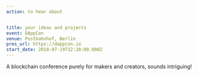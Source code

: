 ```yaml
---
action: to hear about


title: your ideas and projects
event: DAppCon
venue: Postbahnhof, Berlin
pres_url: https://dappcon.io
start_date: 2018-07-19T12:20:00.000Z
---
```


A blockchain conference purely for makers and creators, sounds intriguing!
